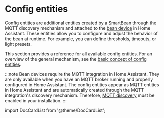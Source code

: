 # Config entities

Config entities are additional entities created by a SmartBean through the MQTT discovery mechanism and attached to 
the [bean device](../basic-concepts/devices) in Home Assistant. These entities allow you to configure and adjust the 
behavior of the bean at runtime. For example, you can define thresholds, timeouts, or light presets.

This section provides a reference for all available config entities. For an overview of the general mechanism, see
the [basic concept of config entities](../basic-concepts/config).

:::note
Bean devices require the MQTT integration in Home Assistant. They are only available when you have an MQTT broker
running and properly configured in Home Assistant. The config entities appear as MQTT entities in Home Assistant and
are automatically created through the MQTT integration's discovery mechanism. Therefore, 
[MQTT discovery](https://www.home-assistant.io/integrations/mqtt/#mqtt-discovery) must be enabled in your installation.
:::

import DocCardList from '@theme/DocCardList';

<DocCardList />
